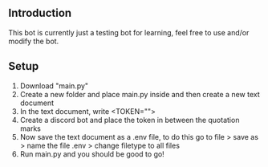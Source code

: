 ## Introduction

This bot is currently just a testing bot for learning, feel free to use and/or modify the bot.

## Setup

1. Download "main.py"
2. Create a new folder and place main.py inside and then create a new text document
3. In the text document, write <TOKEN="">
4. Create a discord bot and place the token in between the quotation marks
5. Now save the text document as a .env file, to do this go to file > save as > name the file .env > change filetype to all files
6. Run main.py and you should be good to go!

